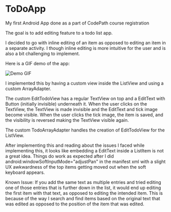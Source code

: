 # ToDoApp
My first Android App done as a part of CodePath course registration

The goal is to add editing feature to a todo list app.

I decided to go with inline editing of an item as opposed to editing an item in a separate activity.
I though inline editing is more intuitive for the user and is also a bit challenging to implement.



Here is a GIF demo of the app:

![Demo GIF](https://raw.githubusercontent.com/elanelango/ToDoApp/master/demo.gif)

I implemented this by having a custom view inside the ListView and using a custom ArrayAdapter.

The custom EditTodoView has a regular TextView on top and a EditText with Button (initially invisible)
underneath it. When the user clicks on the TextView, the TextView is made invisible and the EditText
and tick image become visible. When the user clicks the tick image, the item is saved,
and the visibility is reversed making the TextView visible again.

The custom TodoArrayAdapter handles the creation of EditTodoView for the ListView.

After implementing this and reading about the issues I faced while implementing this, it looks like embedding
a EditText inside a ListItem is not a great idea. Things do work as expected after I did
android:windowSoftInputMode="adjustPan" in the manifest xml with a slight UX awkwardness of the top items
getting moved out when the soft keyboard appears.

Known Issue:
If you add the same text as multiple entries and tried editing one of those entries that is further
down in the list, it would end up editing the first item with that text, as opposed to editing the
intended item. This is because of the way I search and find items based on the original text that was
edited as opposed to the position of the item that was edited.
